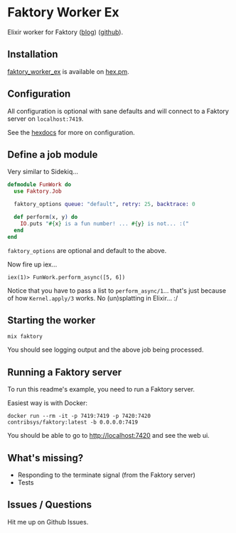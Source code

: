 # Faktory Worker Ex

Elixir worker for Faktory ([blog](http://www.mikeperham.com/2017/10/24/introducing-faktory/)) ([github](https://github.com/contribsys/faktory)).

## Installation

[faktory_worker_ex](https://hex.pm/packages/faktory_worker_ex) is available on
[hex.pm](https://hex.pm).


## Configuration

All configuration is optional with sane defaults and will connect to a
Faktory server on `localhost:7419`.

See the
[hexdocs](https://hexdocs.pm/faktory_worker_ex/Faktory.Configuration.html)
for more on configuration.

## Define a job module

Very similar to Sidekiq...

```elixir
defmodule FunWork do
  use Faktory.Job

  faktory_options queue: "default", retry: 25, backtrace: 0

  def perform(x, y) do
    IO.puts "#{x} is a fun number! ... #{y} is not... :("
  end
end
```

`faktory_options` are optional and default to the above.

Now fire up iex...

```
iex(1)> FunWork.perform_async([5, 6])
```

Notice that you have to pass a list to `perform_async/1`... that's just because
of how `Kernel.apply/3` works. No (un)splatting in Elixir... :/

## Starting the worker

`mix faktory`

You should see logging output and the above job being processed.

## Running a Faktory server

To run this readme's example, you need to run a Faktory server.

Easiest way is with Docker:
```
docker run --rm -it -p 7419:7419 -p 7420:7420 contribsys/faktory:latest -b 0.0.0.0:7419
```

You should be able to go to [http://localhost:7420](http://localhost:7420) and see the web ui.

## What's missing?

* Responding to the terminate signal (from the Faktory server)
* Tests

## Issues / Questions

Hit me up on Github Issues.
